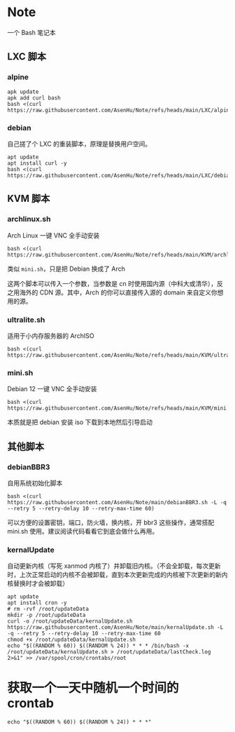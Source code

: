 # Note
一个 Bash 笔记本

## LXC 脚本

### alpine

```shell
apk update
apk add curl bash
bash <(curl https://raw.githubusercontent.com/AsenHu/Note/refs/heads/main/LXC/alpine.sh)
```

### debian

自己搓了个 LXC 的重装脚本，原理是替换用户空间。

```shell
apt update
apt install curl -y
bash <(curl https://raw.githubusercontent.com/AsenHu/Note/refs/heads/main/LXC/debian.sh)
```

## KVM 脚本

### archlinux.sh

Arch Linux 一键 VNC 全手动安装

```shell
bash <(curl https://raw.githubusercontent.com/AsenHu/Note/refs/heads/main/KVM/archlinux.sh)
```

类似 `mini.sh`，只是把 Debian 换成了 Arch

这两个脚本可以传入一个参数，当参数是 cn 时使用国内源（中科大或清华），反之用海外的 CDN 源。其中，Arch 的你可以直接传入源的 domain 来自定义你想用的源。

### ultralite.sh

适用于小内存服务器的 ArchISO

```shell
bash <(curl https://raw.githubusercontent.com/AsenHu/Note/refs/heads/main/KVM/ultralite.sh)
```

### mini.sh

Debian 12 一键 VNC 全手动安装

```shell
bash <(curl https://raw.githubusercontent.com/AsenHu/Note/refs/heads/main/KVM/mini.sh)
```

本质就是把 debian 安装 iso 下载到本地然后引导启动

## 其他脚本

### debianBBR3

自用系统初始化脚本

```shell
bash <(curl https://raw.githubusercontent.com/AsenHu/Note/main/debianBBR3.sh -L -q --retry 5 --retry-delay 10 --retry-max-time 60)
```

可以方便的设置密钥，端口，防火墙，换内核，开 bbr3 这些操作，通常搭配 mini.sh 使用。建议阅读代码看看它到底会做什么再用。

### kernalUpdate

自动更新内核（写死 xanmod 内核了）并卸载旧内核。（不会全卸载，每次更新时，上次正常启动的内核不会被卸载，直到本次更新完成的内核被下次更新的新内核替换时才会被卸载）

```shell
apt update
apt install cron -y
# rm -rvf /root/updateData
mkdir -p /root/updateData
curl -o /root/updateData/kernalUpdate.sh https://raw.githubusercontent.com/AsenHu/Note/main/kernalUpdate.sh -L -q --retry 5 --retry-delay 10 --retry-max-time 60
chmod +x /root/updateData/kernalUpdate.sh
echo "$((RANDOM % 60)) $((RANDOM % 24)) * * * /bin/bash -x /root/updateData/kernalUpdate.sh > /root/updateData/lastCheck.log 2>&1" >> /var/spool/cron/crontabs/root
```

# 获取一个一天中随机一个时间的 crontab

```
echo "$((RANDOM % 60)) $((RANDOM % 24)) * * *"
```
